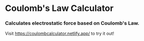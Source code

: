 # Coulomb's Law Calculator

### Calculates electrostatic force based on Coulomb's Law.

Visit https://coulombcalculator.netlify.app/ to try it out!
